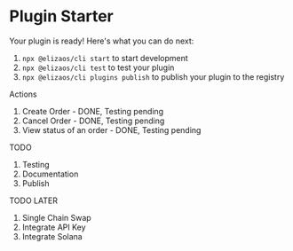 # Plugin Starter

Your plugin is ready! Here's what you can do next:
1. `npx @elizaos/cli start` to start development
2. `npx @elizaos/cli test` to test your plugin
3. `npx @elizaos/cli plugins publish` to publish your plugin to the registry

Actions 

1. Create Order - DONE, Testing pending
2. Cancel Order - DONE, Testing pending
3. View status of an order - DONE, Testing pending

TODO

1. Testing
2. Documentation
3. Publish

TODO LATER

1. Single Chain Swap
2. Integrate API Key
3. Integrate Solana